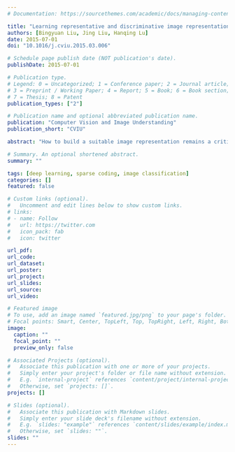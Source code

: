 ```yaml
---
# Documentation: https://sourcethemes.com/academic/docs/managing-content/

title: "Learning representative and discriminative image representation by deep appearance and spatial coding"
authors: [Bingyuan Liu, Jing Liu, Hanqing Lu]
date: 2015-07-01
doi: "10.1016/j.cviu.2015.03.006"

# Schedule page publish date (NOT publication's date).
publishDate: 2015-07-01

# Publication type.
# Legend: 0 = Uncategorized; 1 = Conference paper; 2 = Journal article;
# 3 = Preprint / Working Paper; 4 = Report; 5 = Book; 6 = Book section;
# 7 = Thesis; 8 = Patent
publication_types: ["2"]

# Publication name and optional abbreviated publication name.
publication: "Computer Vision and Image Understanding"
publication_short: "CVIU"

abstract: "How to build a suitable image representation remains a critical problem in computer vision. Traditional Bag-of-Feature (BoF) based models build image representation by the pipeline of local feature extraction, feature coding and spatial pooling. However, three major shortcomings hinder the performance, i.e., the limitation of hand-designed features, the discrimination loss in local appearance coding and the lack of spatial information. To overcome the above limitations, in this paper, we propose a generalized BoF-based framework, which is hierarchically learned by exploring recently developed deep learning methods. First, with raw images as input, we densely extract local patches and learn local features by stacked Independent Subspace Analysis network. The learned features are then transformed to appearance codes by sparse Restricted Boltzmann Machines. Second, we perform spatial max-pooling on a set of over-complete spatial regions, which is generated by covering various spatial distributions, to incorporate more flexible spatial information. Third, a structured sparse Auto-encoder is proposed to explore the region representations into the image-level signature. To learn the proposed hierarchy, we layerwise pre-train the network in unsupervised manner, followed by supervised fine-tuning with image labels. Extensive experiments on different benchmarks, i.e., UIUC-Sports, Caltech-101, Caltech-256, Scene-15 and MIT Indoor-67, demonstrate the effectiveness of our proposed model."

# Summary. An optional shortened abstract.
summary: ""

tags: [deep learning, sparse coding, image classification]
categories: []
featured: false

# Custom links (optional).
#   Uncomment and edit lines below to show custom links.
# links:
# - name: Follow
#   url: https://twitter.com
#   icon_pack: fab
#   icon: twitter

url_pdf:
url_code:
url_dataset:
url_poster:
url_project:
url_slides:
url_source:
url_video:

# Featured image
# To use, add an image named `featured.jpg/png` to your page's folder. 
# Focal points: Smart, Center, TopLeft, Top, TopRight, Left, Right, BottomLeft, Bottom, BottomRight.
image:
  caption: ""
  focal_point: ""
  preview_only: false

# Associated Projects (optional).
#   Associate this publication with one or more of your projects.
#   Simply enter your project's folder or file name without extension.
#   E.g. `internal-project` references `content/project/internal-project/index.md`.
#   Otherwise, set `projects: []`.
projects: []

# Slides (optional).
#   Associate this publication with Markdown slides.
#   Simply enter your slide deck's filename without extension.
#   E.g. `slides: "example"` references `content/slides/example/index.md`.
#   Otherwise, set `slides: ""`.
slides: ""
---
```

